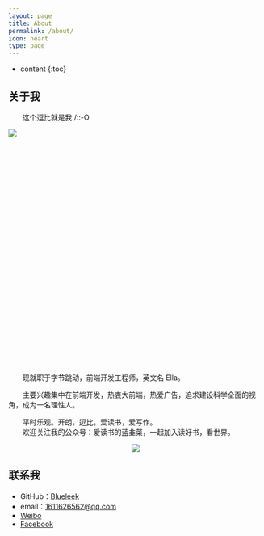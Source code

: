 ```yaml
---
layout: page
title: About
permalink: /about/
icon: heart
type: page
---
```


* content
{:toc}

## 关于我

&emsp;&emsp;这个逗比就是我 /::-O <br/>

<div style="margin: auto; width: 600px; height: 450px;">
<img src="https://img-blog.csdnimg.cn/20200213181851349.jpeg?x-oss-process=image/watermark,type_ZmFuZ3poZW5naGVpdGk,shadow_10,text_aHR0cHM6Ly9ibG9nLmNzZG4ubmV0L2hodGh3eA==,size_16,color_FFFFFF,t_70"/>
</div>


<br/>&emsp;&emsp;现就职于字节跳动，前端开发工程师，英文名 Ella。

&emsp;&emsp;主要兴趣集中在前端开发，热衷大前端，热爱广告，追求建设科学全面的视角，成为一名理性人。

&emsp;&emsp;平时乐观。开朗，逗比，爱读书，爱写作。<br/>
&emsp;&emsp;欢迎关注我的公众号：爱读书的蓝韭菜，一起加入读好书，看世界。
<div style="text-align: center">
<img src="https://pic1.zhimg.com/80/v2-e9a8c6db60c6ed251ad46fa464063dac_hd.jpg"/>
</div>


## 联系我

* GitHub：[Blueleek](https://github.com/blueleek)
* email：1611626562@qq.com
* [Weibo](https://www.weibo.com/6622012918/profile?rightmod=1&wvr=6&mod=personinfo&is_all=1)
* [Facebook](https://www.facebook.com/profile.php?id=100030529303759&ref=bookmarks)

